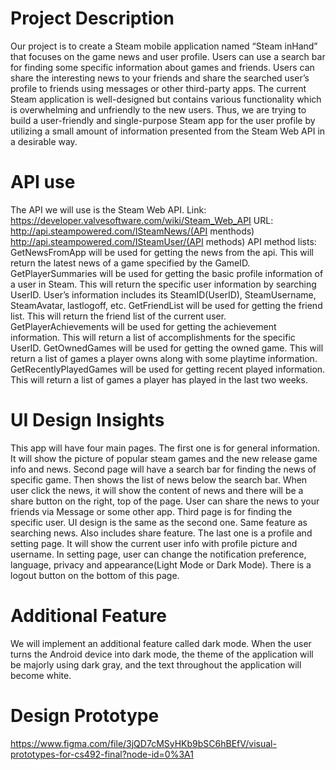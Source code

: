# Project Description

Our project is to create a Steam mobile application named “Steam inHand” that focuses on the game news and user profile. Users can use a search bar for finding some specific information about games and friends. Users can share the interesting news to your friends and share the searched user’s profile to friends using messages or other third-party apps. The current Steam application is well-designed but contains various functionality which is overwhelming and unfriendly to the new users. Thus, we are trying to build a user-friendly and single-purpose Steam app for the user profile by utilizing a small amount of information presented from the Steam Web API in a desirable way.

# API use
The API we will use is the Steam Web API.
Link: https://developer.valvesoftware.com/wiki/Steam_Web_API
URL:  	http://api.steampowered.com/ISteamNews/(API menthods)
http://api.steampowered.com/ISteamUser/(API methods)
API method lists:
GetNewsFromApp will be used for getting the news from the api. This will return the latest news of a game specified by the GameID.
GetPlayerSummaries will be used for getting the basic profile information of a user in Steam. This will return the specific user information by searching UserID. User’s information includes its SteamID(UserID), SteamUsername, SteamAvatar, lastlogoff, etc.
GetFriendList will be used for getting the friend list. This will return the friend list of the current user.
GetPlayerAchievements will be used for getting the achievement information. This will return a list of accomplishments for the specific UserID.
GetOwnedGames will be used for getting the owned game. This will return a list of games a player owns along with some playtime information.
GetRecentlyPlayedGames will be used for getting recent played information. This will return a list of games a player has played in the last two weeks.

# UI Design Insights
This app will have four main pages. The first one is for general information. It will show the picture of popular steam games and the new release game info and news. Second page will have a search bar for finding the news of specific game. Then shows the list of news below the search bar. When user click the news, it will show the content of news and there will be a share button on the right, top of the page. User can share the news to your friends via Message or some other app. Third page is for finding the specific user. UI design is the same as the second one. Same feature as searching news. Also includes share feature. The last one is a profile and setting page. It will show the current user info with profile picture and username. In setting page, user can change the notification preference, language, privacy and appearance(Light Mode or Dark Mode). There is a logout button on the bottom of this page.

# Additional Feature
We will implement an additional feature called dark mode. When the user turns the Android device into dark mode, the theme of the application will be majorly using dark gray, and the text throughout the application will become white.

# Design Prototype
https://www.figma.com/file/3jQD7cMSyHKb9bSC6hBEfV/visual-prototypes-for-cs492-final?node-id=0%3A1